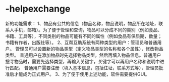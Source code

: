 # -helpexchange
新的功能需求：  1、物品有公共的信息（物品名称，物品说明，物品所在地址，联系人手机，邮箱）。为了便于管理和查询，物品可以分成不同的类别（例如食品、书籍、工具等），不同类别的物品可能有不同的属性（例如食品有保质期，数量；书籍有作者，出版社等）。  2、互帮互助系统有两种类型的用户：管理员和普通用户。  管理员可以设置新的物品类型（定义物品类型的名称和各个属性），修改物品类型。 普通用户在添加物品时先选择物品类型，然后再填入物品信息。普通用户搜寻物品时，需要先选择类型，再输入关键字，关键字可以再用户名称和说明中进行匹配。 普通用户需要注册（填入基本信息，包括住址，联系方式等），管理员批准后才能成为正式用户。  3、为了便于使用上述功能，软件需要提供GUI。

